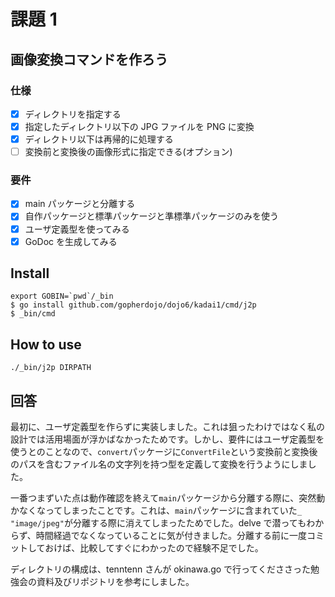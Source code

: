 # 課題 1

## 画像変換コマンドを作ろう

### 仕様

- [x] ディレクトリを指定する
- [x] 指定したディレクトリ以下の JPG ファイルを PNG に変換
- [x] ディレクトリ以下は再帰的に処理する
- [ ] 変換前と変換後の画像形式に指定できる(オプション)

### 要件

- [x] main パッケージと分離する
- [x] 自作パッケージと標準パッケージと準標準パッケージのみを使う
- [x] ユーザ定義型を使ってみる
- [x] GoDoc を生成してみる

## Install

```
export GOBIN=`pwd`/_bin
$ go install github.com/gopherdojo/dojo6/kadai1/cmd/j2p
$ _bin/cmd
```

## How to use

```
./_bin/j2p DIRPATH
```

## 回答

最初に、ユーザ定義型を作らずに実装しました。これは狙ったわけではなく私の設計では活用場面が浮かばなかったためです。しかし、要件にはユーザ定義型を使うとのことなので、`convert`パッケージに`ConvertFile`という変換前と変換後のパスを含むファイル名の文字列を持つ型を定義して変換を行うようにしました。

一番つまずいた点は動作確認を終えて`main`パッケージから分離する際に、突然動かなくなってしまったことです。これは、`main`パッケージに含まれていた`_ "image/jpeg"`が分離する際に消えてしまったためでした。delve で潜ってもわからず、時間経過でなくなっていることに気が付きました。分離する前に一度コミットしておけば、比較してすぐにわかったので経験不足でした。

ディレクトリの構成は、tenntenn さんが okinawa.go で行ってくだささった勉強会の資料及びリポジトリを参考にしました。
